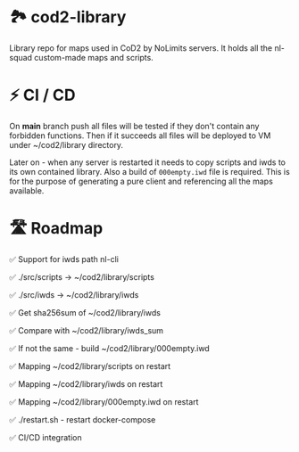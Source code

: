 # 🏞️ cod2-library

Library repo for maps used in CoD2 by NoLimits servers. It holds all the nl-squad custom-made maps and scripts.

# ⚡️ CI / CD

On **main** branch push all files will be tested if they don't contain any forbidden functions. Then if it succeeds all files will be deployed to VM under ~/cod2/library directory.

Later on - when any server is restarted it needs to copy scripts and iwds to its own contained library. Also a build of `000empty.iwd` file is required. This is for the purpose of generating a pure client and referencing all the maps available.

# 🛣️ Roadmap

✅ Support for iwds path nl-cli

✅ ./src/scripts -> ~/cod2/library/scripts

✅ ./src/iwds -> ~/cod2/library/iwds

✅ Get sha256sum of ~/cod2/library/iwds

✅ Compare with ~/cod2/library/iwds_sum

✅ If not the same - build ~/cod2/library/000empty.iwd

✅ Mapping ~/cod2/library/scripts on restart

✅ Mapping ~/cod2/library/iwds on restart

✅ Mapping ~/cod2/library/000empty.iwd on restart

✅ ./restart.sh - restart docker-compose

✅ CI/CD integration
